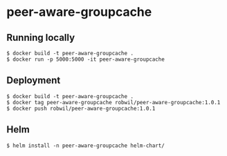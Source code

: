 # peer-aware-groupcache

## Running locally

```
$ docker build -t peer-aware-groupcache .
$ docker run -p 5000:5000 -it peer-aware-groupcache
```

## Deployment

```
$ docker build -t peer-aware-groupcache .
$ docker tag peer-aware-groupcache robwil/peer-aware-groupcache:1.0.1
$ docker push robwil/peer-aware-groupcache:1.0.1
```

## Helm

```
$ helm install -n peer-aware-groupcache helm-chart/
```